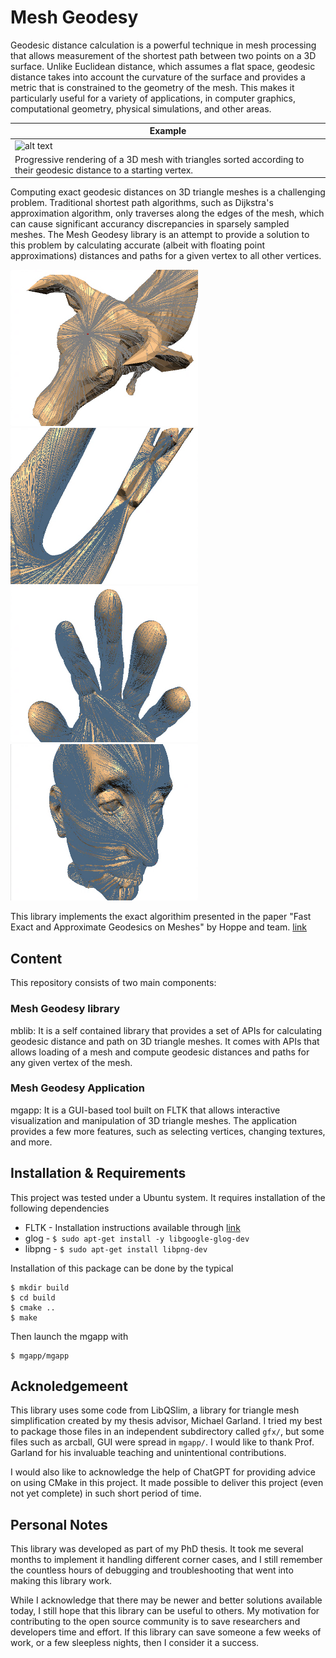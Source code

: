 # Mesh Geodesy


Geodesic distance calculation is a powerful technique in mesh processing that allows measurement of the shortest path between two points on a 3D surface. Unlike Euclidean distance, which assumes a flat space, geodesic distance takes into account the curvature of the surface and provides a metric that is constrained to the geometry of the mesh. This makes it particularly useful for a variety of applications, in computer graphics, computational geometry, physical simulations, and other areas.

| Example | 
| ------- | 
| <img src="pictures/lucy3.gif" alt="alt text" height="500"> | 
| Progressive rendering of a 3D mesh with triangles sorted according to their geodesic distance to a starting vertex.|

Computing exact geodesic distances on 3D triangle meshes is a challenging problem. Traditional shortest path algorithms, such as Dijkstra's approximation algorithm, only traverses along the edges of the mesh, which can cause significant accurancy discrepancies in sparsely sampled meshes. The Mesh Geodesy library is an attempt to provide a solution to this problem by calculating accurate (albeit with floating point approximations) distances and paths for a given vertex to all other vertices.

<img src="pictures/cow_path.png " alt="alt text" width="300" height="250"> <img src="pictures/dancer_path.png " alt="alt text" width="300" height="250"> <img src="pictures/hand_path.png " alt="alt text" width="300" height="250"> <img src="pictures/nicolo_path.png " alt="alt text" width="300" height="250">

This library implements the exact algorithim presented in the paper "Fast Exact and Approximate Geodesics on Meshes" by Hoppe and team. [link][1]

[1]: https://hhoppe.com/geodesics.pdf

## Content

This repository consists of two main components:

### Mesh Geodesy library
mblib: It is a self contained library that provides a set of APIs for calculating geodesic distance and path on 3D triangle meshes. It comes with APIs that allows loading of a mesh and compute geodesic distances and paths for any given vertex of the mesh. 

### Mesh Geodesy Application
mgapp: It is a GUI-based tool built on FLTK that allows interactive visualization and manipulation of 3D triangle meshes. The application provides a few more features, such as selecting vertices, changing textures, and more.

## Installation & Requirements

This project was tested under a Ubuntu system. It requires installation of the following dependencies
* FLTK - Installation instructions available through [link][2]
* glog - 
```$ sudo apt-get install -y libgoogle-glog-dev```
* libpng - 
```$ sudo apt-get install libpng-dev```

Installation of this package can be done by the typical
```
$ mkdir build
$ cd build
$ cmake ..
$ make
```

Then launch the mgapp with
```
$ mgapp/mgapp
```

## Acknoledgemeent

This library uses some code from LibQSlim, a library for triangle mesh simplification created by my thesis advisor, Michael Garland. I tried my best to package those files in an independent subdirectory called `gfx/`, but some files such as arcball, GUI were spread in `mgapp/`. I would like to thank Prof. Garland for his invaluable teaching and unintentional contributions.

I would also like to acknowledge the help of ChatGPT for providing advice on using CMake in this project. It made possible to deliver this project (even not yet complete) in such short period of time.

[2]: https://github.com/fltk/fltk/blob/master/README.txt

## Personal Notes
This library was developed as part of my PhD thesis. It took me several months to implement it handling different corner cases, and I still remember the countless hours of debugging and troubleshooting that went into making this library work.

While I acknowledge that there may be newer and better solutions available today, I still hope that this library can be useful to others. My motivation for contributing to the open source community is to save researchers and developers  time and effort. If this library can save someone a few weeks of work, or a few sleepless nights, then I consider it a success.
